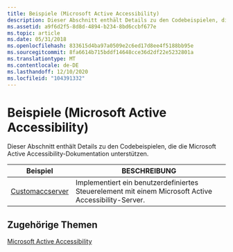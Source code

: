 ```yaml
---
title: Beispiele (Microsoft Active Accessibility)
description: Dieser Abschnitt enthält Details zu den Codebeispielen, die die Microsoft Active Accessibility-Dokumentation unterstützen.
ms.assetid: a9f6d2f5-8d8d-4894-b234-8bd6ccbf677e
ms.topic: article
ms.date: 05/31/2018
ms.openlocfilehash: 833615d4ba97a0509e2c6ed17d8ee4f5188bb95e
ms.sourcegitcommit: 8fa6614b715bddf14648cce36d2df22e5232801a
ms.translationtype: MT
ms.contentlocale: de-DE
ms.lasthandoff: 12/10/2020
ms.locfileid: "104391332"
---
```

# <a name="samples-microsoft-active-accessibility"></a>Beispiele (Microsoft Active Accessibility)

Dieser Abschnitt enthält Details zu den Codebeispielen, die die Microsoft Active Accessibility-Dokumentation unterstützen.



| Beispiel                                        | BESCHREIBUNG                                                               |
|-----------------------------------------------|---------------------------------------------------------------------------|
| [Customaccserver](customaccserver-sample.md) | Implementiert ein benutzerdefiniertes Steuerelement mit einem Microsoft Active Accessibility-Server. |



 

## <a name="related-topics"></a>Zugehörige Themen

<dl> <dt>

[Microsoft Active Accessibility](microsoft-active-accessibility.md)
</dt> </dl>

 

 




